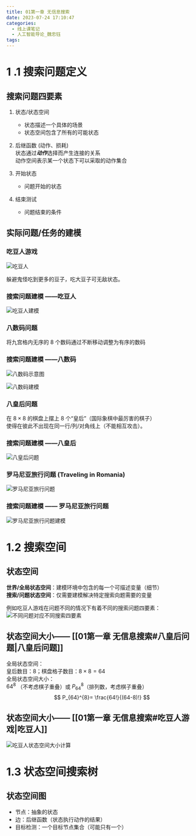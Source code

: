 ```yaml
---
title: 01第一章 无信息搜索
date: 2023-07-24 17:10:47
categories:
  - 线上课笔记
  - 人工智能导论_魏忠钰
tags:
---
```

# 1 .1 搜索问题定义  

## 搜索问题四要素
1. 状态/状态空间  
	- 状态描述一个具体的场景  
	- 状态空间包含了所有的可能状态

2. 后继函数 (动作、损耗)  
状态通过***动作***选择而产生连接的关系  
动作空间表示某一个状态下可以采取的动作集合

3. 开始状态
	- 问题开始的状态

4. 结束测试
	- 问题结束的条件

## 实际问题/任务的建模

### 吃豆人游戏
![吃豆人](https://cdn.jsdelivr.net/gh/shengquansu/pic-bed@main/Pasted%20image%2020230621193043.png)

躲避鬼怪吃到更多的豆子，吃大豆子可无敌状态。  

### 搜索问题建模 ——吃豆人
![吃豆人建模](https://cdn.jsdelivr.net/gh/shengquansu/pic-bed@main/Pasted%20image%2020230621193546.png)



### 八数码问题
将九宫格内无序的 8 个数码通过不断移动调整为有序的数码

### 搜索问题建模 ——八数码
![八数码示意图](https://cdn.jsdelivr.net/gh/shengquansu/pic-bed@main/Pasted%20image%2020230621193920.png)

![八数码建模](https://cdn.jsdelivr.net/gh/shengquansu/pic-bed@main/Pasted%20image%2020230621194213.png)


### 八皇后问题
在 $8\times 8$ 的棋盘上摆上 8 个“皇后”（国际象棋中最厉害的棋子）  
使得在彼此不出现在同一行/列/对角线上（不能相互攻击）。


### 搜索问题建模 ——八皇后
![八皇后问题](https://cdn.jsdelivr.net/gh/shengquansu/pic-bed@main/Pasted%20image%2020230621204818.png)



### 罗马尼亚旅行问题 (Traveling in Romania)
![罗马尼亚旅行问题](https://cdn.jsdelivr.net/gh/shengquansu/pic-bed@main/Pasted%20image%2020230621210113.png)



### 搜索问题建模 —— 罗马尼亚旅行问题
![罗马尼亚旅行问题建模](https://cdn.jsdelivr.net/gh/shengquansu/pic-bed@main/Pasted%20image%2020230621210247.png)


# 1.2 搜索空间

## 状态空间
**世界/全局状态空间**：建模环境中包含的每一个可描述变量（细节）  
**搜索/问题状态空间**：仅需要建模解决特定搜索向题需要的变量

例如吃豆人游戏在问题不同的情况下有着不同的搜索问题四要素：  
![不同问题对应不同搜索四要素](https://cdn.jsdelivr.net/gh/shengquansu/pic-bed@main/Pasted%20image%2020230621221203.png)


## 状态空间大小—— [[01第一章 无信息搜索#八皇后问题|八皇后问题]]
全局状态空间：  
皇后数目：8；棋盘格子数目：$8 \times 8 = 64$  
全局状态空间大小：  
$64^8$  （不考虑棋子重叠）或 $P_{64}^{8}$（排列数，考虑棋子重叠）
$$ P_{64}^{8}= \frac{64!}{(64-8)!} $$


## 状态空间大小—— [[01第一章 无信息搜索#吃豆人游戏|吃豆人]]
![吃豆人状态空间大小计算](https://cdn.jsdelivr.net/gh/shengquansu/pic-bed@main/Pasted%20image%2020230621225025.png)


# 1.3 状态空间搜索树
## 状态空间图  
- 节点：抽象的状态
- 边：后继函数（状态执行动作的结果）
- 目标检测：一个目标节点集合（可能只有一个）



